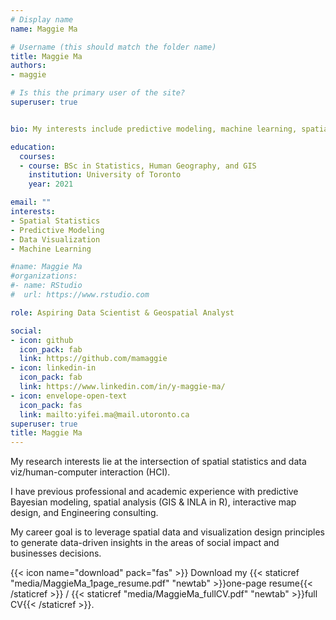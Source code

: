 ```yaml
---
# Display name
name: Maggie Ma

# Username (this should match the folder name)
title: Maggie Ma
authors:
- maggie

# Is this the primary user of the site?
superuser: true


bio: My interests include predictive modeling, machine learning, spatial statistics, and data visualization.

education:
  courses:
  - course: BSc in Statistics, Human Geography, and GIS
    institution: University of Toronto
    year: 2021

email: ""
interests:
- Spatial Statistics
- Predictive Modeling
- Data Visualization
- Machine Learning

#name: Maggie Ma
#organizations:
#- name: RStudio
#  url: https://www.rstudio.com

role: Aspiring Data Scientist & Geospatial Analyst

social:
- icon: github
  icon_pack: fab
  link: https://github.com/mamaggie
- icon: linkedin-in
  icon_pack: fab
  link: https://www.linkedin.com/in/y-maggie-ma/
- icon: envelope-open-text
  icon_pack: fas
  link: mailto:yifei.ma@mail.utoronto.ca
superuser: true
title: Maggie Ma
---
```


<!-- I am graduating from the University of Toronto this May with two majors in Statistics and Human Geography, and a minor in Geographic Information System (GIS).    -->

My research interests lie at the intersection of spatial statistics and data viz/human-computer interaction (HCI).  

I have previous professional and academic experience with predictive Bayesian modeling, spatial analysis (GIS & INLA in R), interactive map design, and Engineering consulting.   

My career goal is to leverage spatial data and visualization design principles to generate data-driven insights in the areas of social impact and businesses decisions.  

{{< icon name="download" pack="fas" >}} Download my {{< staticref "media/MaggieMa_1page_resume.pdf" "newtab" >}}one-page resume{{< /staticref >}} / {{< staticref "media/MaggieMa_fullCV.pdf" "newtab" >}}full CV{{< /staticref >}}.

